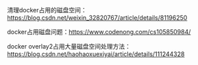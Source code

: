清理docker占用的磁盘空间：https://blog.csdn.net/weixin_32820767/article/details/81196250

docker占用磁盘问题：https://www.codenong.com/cs105850984/

docker overlay2占用大量磁盘空间处理方法：https://blog.csdn.net/haohaoxuexiyai/article/details/111244328

